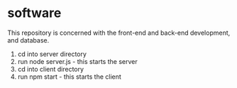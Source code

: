 # software
This repository is concerned with the front-end and back-end development, and database.


1. cd into server directory
2. run node server.js - this starts the server
3. cd into client directory 
4. run npm start - this starts the client